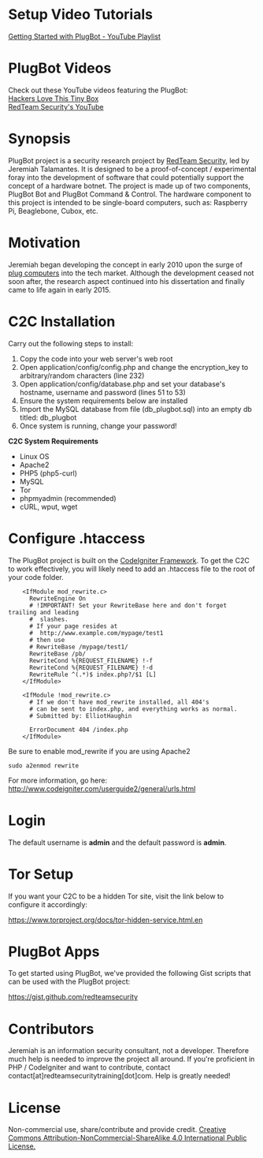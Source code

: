 <h1>Setup Video Tutorials</h1>

<a href="https://www.youtube.com/playlist?list=PLnyNNzQS9zzHCKSMMLGWgYiVn5qt90rpO">Getting Started with PlugBot - YouTube Playlist</a>

<h1>PlugBot Videos</h1>

Check out these YouTube videos featuring the PlugBot:<br>
<a href="https://youtu.be/r0jBLzmrH9w">Hackers Love This Tiny Box</a><br>
<a href="https://www.youtube.com/channel/UCnARzOoFCcpSO9PTlIAEywg">RedTeam Security's YouTube</a>

<h1>Synopsis</h1>

PlugBot project is a security research project by <a href="http://www.redteamsecure.com">RedTeam Security</a>, led by Jeremiah Talamantes. It is designed to be a proof-of-concept / experimental foray into the development of software that could potentially support the concept of a hardware botnet. The project is made up of two components, PlugBot Bot and PlugBot Command & Control. The hardware component to this project is intended to be single-board computers, such as: Raspberry Pi, Beaglebone, Cubox, etc.

<h1>Motivation</h1>

Jeremiah began developing the concept in early 2010 upon the surge of <a href="http://en.wikipedia.org/wiki/Plug_computer">plug computers</a> into the tech market. Although the development ceased not soon after, the research aspect continued into his dissertation and finally came to life again in early 2015.

<h1>C2C Installation</h1>

Carry out the following steps to install:

<ol>
	<li>Copy the code into your web server's web root</li>
	<li>Open application/config/config.php and change the encryption_key to arbitrary/random characters (line 232)</li>
	<li>Open application/config/database.php and set your database's hostname, username and password (lines 51 to 53)</li>
	<li>Ensure the system requirements below are installed</li>
	<li>Import the MySQL database from file (db_plugbot.sql) into an empty db titled: db_plugbot</li>
	<li>Once system is running, change your password!</li>
</ol>

<b>C2C System Requirements</b>

<ul>
	<li>Linux OS</li>
	<li>Apache2</li>
	<li>PHP5 (php5-curl)</li>
	<li>MySQL</li>
	<li>Tor</li>
	<li>phpmyadmin (recommended)</li>
	<li>cURL, wput, wget</li>
</ul>

<h1>Configure .htaccess</h1>

The PlugBot project is built on the <a href="http://www.codeigniter.com/" target="_blank">CodeIgniter Framework</a>. To get the C2C to work effectively, you will likely need to add an .htaccess file to the root of your code folder.

		<IfModule mod_rewrite.c>
		  RewriteEngine On
		  # !IMPORTANT! Set your RewriteBase here and don't forget trailing and leading
		  #  slashes.
		  # If your page resides at
		  #  http://www.example.com/mypage/test1
		  # then use
		  # RewriteBase /mypage/test1/
		  RewriteBase /pb/
		  RewriteCond %{REQUEST_FILENAME} !-f
		  RewriteCond %{REQUEST_FILENAME} !-d
		  RewriteRule ^(.*)$ index.php?/$1 [L]
		</IfModule>
		
		<IfModule !mod_rewrite.c>
		  # If we don't have mod_rewrite installed, all 404's
		  # can be sent to index.php, and everything works as normal.
		  # Submitted by: ElliotHaughin
		
		  ErrorDocument 404 /index.php
		</IfModule>
		
Be sure to enable mod_rewrite if you are using Apache2

<code>sudo a2enmod rewrite</code>

For more information, go here: <a href="http://www.codeigniter.com/userguide2/general/urls.html" target="_blank">http://www.codeigniter.com/userguide2/general/urls.html</a>

<h1>Login</h1>

The default username is <b>admin</b> and the default password is <b>admin</b>.

<h1>Tor Setup</h1>

If you want your C2C to be a hidden Tor site, visit the link below to configure it accordingly:

<a href="https://www.torproject.org/docs/tor-hidden-service.html.en" target="_blank">https://www.torproject.org/docs/tor-hidden-service.html.en</a>

<h1>PlugBot Apps</h1>

To get started using PlugBot, we've provided the following Gist scripts that can be used with the PlugBot project:

<a href="https://gist.github.com/redteamsecurity" target="_blank">https://gist.github.com/redteamsecurity</a>

<h1>Contributors</h1>

Jeremiah is an information security consultant, not a developer. Therefore much help is needed to improve the project all around. If you're proficient in PHP / CodeIgniter and want to contribute, contact contact[at]redteamsecuritytraining[dot]com. Help is greatly needed!

<h1>License</h1>

Non-commercial use, share/contribute and provide credit. <a href="http://creativecommons.org/licenses/by-nc-sa/4.0/">Creative Commons Attribution-NonCommercial-ShareAlike 4.0 International Public License.</a>
